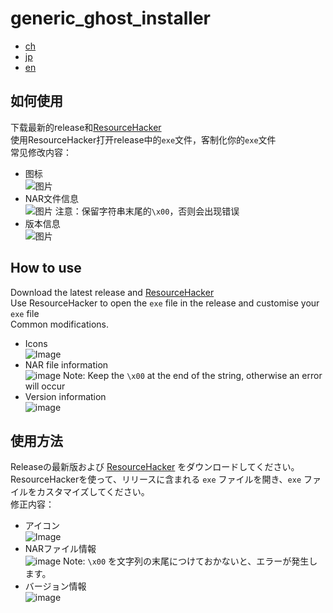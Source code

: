 ﻿# generic_ghost_installer  

- [ch](#如何使用)
- [jp](#使用方法)
- [en](#how-to-use)

## 如何使用  

下载最新的release和[ResourceHacker](http://www.angusj.com/resourcehacker/)  
使用ResourceHacker打开release中的`exe`文件，客制化你的`exe`文件  
常见修改内容：

- 图标  
  ![图片](https://user-images.githubusercontent.com/31927825/196833419-58874125-2ce2-4a52-a40c-619be3f6d183.png)
- NAR文件信息  
  ![图片](https://user-images.githubusercontent.com/31927825/196833448-12eb4a98-0550-4008-85ab-bd46cac4e879.png)
  注意：保留字符串末尾的`\x00`，否则会出现错误
- 版本信息  
  ![图片](https://user-images.githubusercontent.com/31927825/196833485-6d30ede8-ade9-4116-acc8-f45ed6d5bd40.png)

## How to use  

Download the latest release and [ResourceHacker](http://www.angusj.com/resourcehacker/)  
Use ResourceHacker to open the `exe` file in the release and customise your `exe` file  
Common modifications.

- Icons  
  ![Image](https://user-images.githubusercontent.com/31927825/196833419-58874125-2ce2-4a52-a40c-619be3f6d183.png)
- NAR file information  
  ![image](https://user-images.githubusercontent.com/31927825/196833448-12eb4a98-0550-4008-85ab-bd46cac4e879.png)
  Note: Keep the `\x00` at the end of the string, otherwise an error will occur
- Version information  
  ![image](https://user-images.githubusercontent.com/31927825/196833485-6d30ede8-ade9-4116-acc8-f45ed6d5bd40.png)

## 使用方法  

Releaseの最新版および [ResourceHacker](http://www.angusj.com/resourcehacker/) をダウンロードしてください。  
ResourceHackerを使って、リリースに含まれる `exe` ファイルを開き、`exe` ファイルをカスタマイズしてください。  
修正内容：

- アイコン  
  ![Image](https://user-images.githubusercontent.com/31927825/196833419-58874125-2ce2-4a52-a40c-619be3f6d183.png)
- NARファイル情報  
  ![image](https://user-images.githubusercontent.com/31927825/196833448-12eb4a98-0550-4008-85ab-bd46cac4e879.png)
  Note: `\x00` を文字列の末尾につけておかないと、エラーが発生します。
- バージョン情報  
  ![image](https://user-images.githubusercontent.com/31927825/196833485-6d30ede8-ade9-4116-acc8-f45ed6d5bd40.png)
